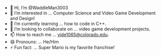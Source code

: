 - 👋 Hi, I’m @WaddleMan3003
- 👀 I’m interested in ... Computer Science and Video Game Development and Design!
- 🌱 I’m currently learning ... how to code in C++.
- 💞️ I’m looking to collaborate on ... video game development projects.
- 📫 How to reach me ... vide1065@colorado.edu.
- 😄 Pronouns: ... He/Him
- ⚡ Fun fact: ... Super Mario is my favorite franchise!

<!---
WaddleMan3003/WaddleMan3003 is a ✨ special ✨ repository because its `README.md` (this file) appears on your GitHub profile.
You can click the Preview link to take a look at your changes.
--->
